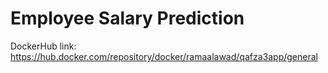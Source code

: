 # Employee Salary Prediction
DockerHub link:
https://hub.docker.com/repository/docker/ramaalawad/qafza3app/general
